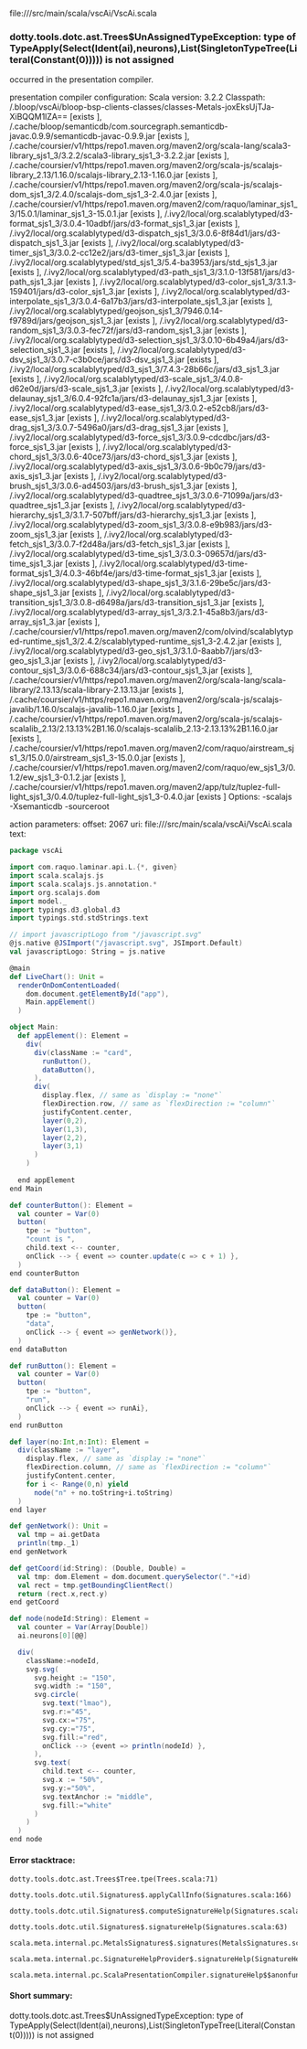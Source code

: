 file://<WORKSPACE>/src/main/scala/vscAi/VscAi.scala
### dotty.tools.dotc.ast.Trees$UnAssignedTypeException: type of TypeApply(Select(Ident(ai),neurons),List(SingletonTypeTree(Literal(Constant(0))))) is not assigned

occurred in the presentation compiler.

presentation compiler configuration:
Scala version: 3.2.2
Classpath:
<WORKSPACE>/.bloop/vscAi/bloop-bsp-clients-classes/classes-Metals-joxEksUjTJa-XiBQQM1lZA== [exists ], <HOME>/.cache/bloop/semanticdb/com.sourcegraph.semanticdb-javac.0.9.9/semanticdb-javac-0.9.9.jar [exists ], <HOME>/.cache/coursier/v1/https/repo1.maven.org/maven2/org/scala-lang/scala3-library_sjs1_3/3.2.2/scala3-library_sjs1_3-3.2.2.jar [exists ], <HOME>/.cache/coursier/v1/https/repo1.maven.org/maven2/org/scala-js/scalajs-library_2.13/1.16.0/scalajs-library_2.13-1.16.0.jar [exists ], <HOME>/.cache/coursier/v1/https/repo1.maven.org/maven2/org/scala-js/scalajs-dom_sjs1_3/2.4.0/scalajs-dom_sjs1_3-2.4.0.jar [exists ], <HOME>/.cache/coursier/v1/https/repo1.maven.org/maven2/com/raquo/laminar_sjs1_3/15.0.1/laminar_sjs1_3-15.0.1.jar [exists ], <HOME>/.ivy2/local/org.scalablytyped/d3-format_sjs1_3/3.0.4-10adbf/jars/d3-format_sjs1_3.jar [exists ], <HOME>/.ivy2/local/org.scalablytyped/d3-dispatch_sjs1_3/3.0.6-8f84d1/jars/d3-dispatch_sjs1_3.jar [exists ], <HOME>/.ivy2/local/org.scalablytyped/d3-timer_sjs1_3/3.0.2-cc12e2/jars/d3-timer_sjs1_3.jar [exists ], <HOME>/.ivy2/local/org.scalablytyped/std_sjs1_3/5.4-ba3953/jars/std_sjs1_3.jar [exists ], <HOME>/.ivy2/local/org.scalablytyped/d3-path_sjs1_3/3.1.0-13f581/jars/d3-path_sjs1_3.jar [exists ], <HOME>/.ivy2/local/org.scalablytyped/d3-color_sjs1_3/3.1.3-159401/jars/d3-color_sjs1_3.jar [exists ], <HOME>/.ivy2/local/org.scalablytyped/d3-interpolate_sjs1_3/3.0.4-6a17b3/jars/d3-interpolate_sjs1_3.jar [exists ], <HOME>/.ivy2/local/org.scalablytyped/geojson_sjs1_3/7946.0.14-f9789d/jars/geojson_sjs1_3.jar [exists ], <HOME>/.ivy2/local/org.scalablytyped/d3-random_sjs1_3/3.0.3-fec72f/jars/d3-random_sjs1_3.jar [exists ], <HOME>/.ivy2/local/org.scalablytyped/d3-selection_sjs1_3/3.0.10-6b49a4/jars/d3-selection_sjs1_3.jar [exists ], <HOME>/.ivy2/local/org.scalablytyped/d3-dsv_sjs1_3/3.0.7-c3b0ce/jars/d3-dsv_sjs1_3.jar [exists ], <HOME>/.ivy2/local/org.scalablytyped/d3_sjs1_3/7.4.3-28b66c/jars/d3_sjs1_3.jar [exists ], <HOME>/.ivy2/local/org.scalablytyped/d3-scale_sjs1_3/4.0.8-d62e0d/jars/d3-scale_sjs1_3.jar [exists ], <HOME>/.ivy2/local/org.scalablytyped/d3-delaunay_sjs1_3/6.0.4-92fc1a/jars/d3-delaunay_sjs1_3.jar [exists ], <HOME>/.ivy2/local/org.scalablytyped/d3-ease_sjs1_3/3.0.2-e52cb8/jars/d3-ease_sjs1_3.jar [exists ], <HOME>/.ivy2/local/org.scalablytyped/d3-drag_sjs1_3/3.0.7-5496a0/jars/d3-drag_sjs1_3.jar [exists ], <HOME>/.ivy2/local/org.scalablytyped/d3-force_sjs1_3/3.0.9-cdcdbc/jars/d3-force_sjs1_3.jar [exists ], <HOME>/.ivy2/local/org.scalablytyped/d3-chord_sjs1_3/3.0.6-40ce73/jars/d3-chord_sjs1_3.jar [exists ], <HOME>/.ivy2/local/org.scalablytyped/d3-axis_sjs1_3/3.0.6-9b0c79/jars/d3-axis_sjs1_3.jar [exists ], <HOME>/.ivy2/local/org.scalablytyped/d3-brush_sjs1_3/3.0.6-ad4503/jars/d3-brush_sjs1_3.jar [exists ], <HOME>/.ivy2/local/org.scalablytyped/d3-quadtree_sjs1_3/3.0.6-71099a/jars/d3-quadtree_sjs1_3.jar [exists ], <HOME>/.ivy2/local/org.scalablytyped/d3-hierarchy_sjs1_3/3.1.7-507bff/jars/d3-hierarchy_sjs1_3.jar [exists ], <HOME>/.ivy2/local/org.scalablytyped/d3-zoom_sjs1_3/3.0.8-e9b983/jars/d3-zoom_sjs1_3.jar [exists ], <HOME>/.ivy2/local/org.scalablytyped/d3-fetch_sjs1_3/3.0.7-f2d48a/jars/d3-fetch_sjs1_3.jar [exists ], <HOME>/.ivy2/local/org.scalablytyped/d3-time_sjs1_3/3.0.3-09657d/jars/d3-time_sjs1_3.jar [exists ], <HOME>/.ivy2/local/org.scalablytyped/d3-time-format_sjs1_3/4.0.3-46bf4e/jars/d3-time-format_sjs1_3.jar [exists ], <HOME>/.ivy2/local/org.scalablytyped/d3-shape_sjs1_3/3.1.6-29be5c/jars/d3-shape_sjs1_3.jar [exists ], <HOME>/.ivy2/local/org.scalablytyped/d3-transition_sjs1_3/3.0.8-d6498a/jars/d3-transition_sjs1_3.jar [exists ], <HOME>/.ivy2/local/org.scalablytyped/d3-array_sjs1_3/3.2.1-45a8b3/jars/d3-array_sjs1_3.jar [exists ], <HOME>/.cache/coursier/v1/https/repo1.maven.org/maven2/com/olvind/scalablytyped-runtime_sjs1_3/2.4.2/scalablytyped-runtime_sjs1_3-2.4.2.jar [exists ], <HOME>/.ivy2/local/org.scalablytyped/d3-geo_sjs1_3/3.1.0-8aabb7/jars/d3-geo_sjs1_3.jar [exists ], <HOME>/.ivy2/local/org.scalablytyped/d3-contour_sjs1_3/3.0.6-688c34/jars/d3-contour_sjs1_3.jar [exists ], <HOME>/.cache/coursier/v1/https/repo1.maven.org/maven2/org/scala-lang/scala-library/2.13.13/scala-library-2.13.13.jar [exists ], <HOME>/.cache/coursier/v1/https/repo1.maven.org/maven2/org/scala-js/scalajs-javalib/1.16.0/scalajs-javalib-1.16.0.jar [exists ], <HOME>/.cache/coursier/v1/https/repo1.maven.org/maven2/org/scala-js/scalajs-scalalib_2.13/2.13.13%2B1.16.0/scalajs-scalalib_2.13-2.13.13%2B1.16.0.jar [exists ], <HOME>/.cache/coursier/v1/https/repo1.maven.org/maven2/com/raquo/airstream_sjs1_3/15.0.0/airstream_sjs1_3-15.0.0.jar [exists ], <HOME>/.cache/coursier/v1/https/repo1.maven.org/maven2/com/raquo/ew_sjs1_3/0.1.2/ew_sjs1_3-0.1.2.jar [exists ], <HOME>/.cache/coursier/v1/https/repo1.maven.org/maven2/app/tulz/tuplez-full-light_sjs1_3/0.4.0/tuplez-full-light_sjs1_3-0.4.0.jar [exists ]
Options:
-scalajs -Xsemanticdb -sourceroot <WORKSPACE>


action parameters:
offset: 2067
uri: file://<WORKSPACE>/src/main/scala/vscAi/VscAi.scala
text:
```scala
package vscAi

import com.raquo.laminar.api.L.{*, given}
import scala.scalajs.js
import scala.scalajs.js.annotation.*
import org.scalajs.dom
import model._
import typings.d3.global.d3
import typings.std.stdStrings.text

// import javascriptLogo from "/javascript.svg"
@js.native @JSImport("/javascript.svg", JSImport.Default)
val javascriptLogo: String = js.native

@main
def LiveChart(): Unit =
  renderOnDomContentLoaded(
    dom.document.getElementById("app"),
    Main.appElement()
  )

object Main:
  def appElement(): Element =
    div(
      div(className := "card",
        runButton(),
        dataButton(),
      ),
      div(
        display.flex, // same as `display := "none"`
        flexDirection.row, // same as `flexDirection := "column"`
        justifyContent.center,
        layer(0,2),
        layer(1,3),
        layer(2,2),
        layer(3,1)
      )
    )
    
  end appElement
end Main

def counterButton(): Element =
  val counter = Var(0)
  button(
    tpe := "button",
    "count is ",
    child.text <-- counter,
    onClick --> { event => counter.update(c => c + 1) },
  )
end counterButton

def dataButton(): Element =
  val counter = Var(0)
  button(
    tpe := "button",
    "data",
    onClick --> { event => genNetwork()},
  )
end dataButton

def runButton(): Element =
  val counter = Var(0)
  button(
    tpe := "button",
    "run",
    onClick --> { event => runAi},
  )
end runButton

def layer(no:Int,n:Int): Element = 
  div(className := "layer",
    display.flex, // same as `display := "none"`
    flexDirection.column, // same as `flexDirection := "column"`
    justifyContent.center,
    for i <- Range(0,n) yield
      node("n" + no.toString+i.toString)
  )
end layer

def genNetwork(): Unit =
  val tmp = ai.getData
  println(tmp._1)
end genNetwork

def getCoord(id:String): (Double, Double) =
  val tmp: dom.Element = dom.document.querySelector("."+id)
  val rect = tmp.getBoundingClientRect()
  return (rect.x,rect.y)
end getCoord

def node(nodeId:String): Element =
  val counter = Var(Array[Double])
  ai.neurons[0][@@]

  div(
    className:=nodeId,
    svg.svg(
      svg.height := "150",
      svg.width := "150",
      svg.circle(
        svg.text("lmao"),
        svg.r:="45",
        svg.cx:="75",
        svg.cy:="75",
        svg.fill:="red",
        onClick --> {event => println(nodeId) },
      ),
      svg.text(
        child.text <-- counter,
        svg.x := "50%",
        svg.y:="50%",
        svg.textAnchor := "middle",
        svg.fill:="white"
      )
    )
  )
end node

```



#### Error stacktrace:

```
dotty.tools.dotc.ast.Trees$Tree.tpe(Trees.scala:71)
	dotty.tools.dotc.util.Signatures$.applyCallInfo(Signatures.scala:166)
	dotty.tools.dotc.util.Signatures$.computeSignatureHelp(Signatures.scala:97)
	dotty.tools.dotc.util.Signatures$.signatureHelp(Signatures.scala:63)
	scala.meta.internal.pc.MetalsSignatures$.signatures(MetalsSignatures.scala:21)
	scala.meta.internal.pc.SignatureHelpProvider$.signatureHelp(SignatureHelpProvider.scala:51)
	scala.meta.internal.pc.ScalaPresentationCompiler.signatureHelp$$anonfun$1(ScalaPresentationCompiler.scala:414)
```
#### Short summary: 

dotty.tools.dotc.ast.Trees$UnAssignedTypeException: type of TypeApply(Select(Ident(ai),neurons),List(SingletonTypeTree(Literal(Constant(0))))) is not assigned